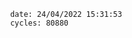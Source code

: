 

                date: 24/04/2022 15:31:53
                cycles: 80880

                         